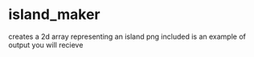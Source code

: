 # island_maker
creates a 2d array representing an island 
png included is an example of output you will recieve 
